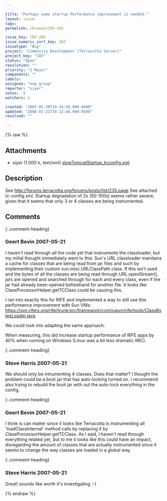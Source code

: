 ```yaml
---

title: "Perhaps some startup Performance improvement is needed."
layout: issue
tags: 
permalink: /browse/CDV-265

issue_key: CDV-265
issue_numeric_sort_key: 265
issuetype: "Bug"
project: "Community Development (Terracotta Server)"
project_key: "CDV"
status: "Open"
resolution: ""
priority: "2 Major"
components: ""
labels: 
assignee: "eng group"
reporter: "siyer"
votes:  0
watchers: 1

created: "2007-05-20T19:34:50.000-0400"
updated: "2008-01-21T19:12:48.000-0500"
resolved: ""

---
```




{% raw %}


## Attachments
  
* <em>siyer</em> (1.000 k, text/xml) [slowTomcatStartup_tcconfig.xml](/attachments/CDV/CDV-265/slowTomcatStartup_tcconfig.xml)
  



## Description

<div markdown="1" class="description">

See http://forums.terracotta.org/forums/posts/list/235.page
See attached tc-config.xml.
Startup degradation of 2x (50-100s) seems rather severe, given that it seems that only 3 or 4 classes are being instrumented. 


</div>

## Comments


{:.comment-heading}
### **Geert Bevin** <span class="date">2007-05-21</span>

<div markdown="1" class="comment">

I haven't read through all the code yet that instruments the classloader, but my initial thought immediately went to this: Sun's URL classloader maintains a cache for classes that are being read from jar files and such by implementing their custom sun.misc.URLClassPath class. If this isn't used and the bytes of all the classes are being read through URL.openStream(), jars are opened and searched through for each and every class, even if the jar had already been opened beforehand for another file. It looks like ClassProcessorHelper.getTCClass could be causing this.

I ran into exactly this for RIFE and implemented a way to still use this performance improvement with Sun VMs: https://svn.rifers.org/rife/trunk/src/framework/com/uwyn/rife/tools/ClassBytesLoader.java

We could look into adapting the same approach.

When measuring, this did increase startup performance of RIFE apps by 40% when running on Windows (Linux was a bit less dramatic IIRC).

</div>


{:.comment-heading}
### **Steve Harris** <span class="date">2007-05-21</span>

<div markdown="1" class="comment">

We should only be intrumenting 4 classes. Does that matter? I thought the problem could be a boot jar that has auto-locking turned on. I recommend also trying to rebuild the boot jar with out the auto-lock everything in the config.

</div>


{:.comment-heading}
### **Geert Bevin** <span class="date">2007-05-21</span>

<div markdown="1" class="comment">

I think is can matter since it looks like Terracotta is instrumenting all 'loadClassInternal' method calls by replacing it by ClassProcessorHelper.getTCClass. As I said, I haven't read through everything related yet, but to me it looks like this could have an impact, disregarding the amount of classes that are actually instrumented since it seems to change the way classes are loaded in a global way.

</div>


{:.comment-heading}
### **Steve Harris** <span class="date">2007-05-21</span>

<div markdown="1" class="comment">

Great! sounds like worth it's investigating :-)

</div>



{% endraw %}
